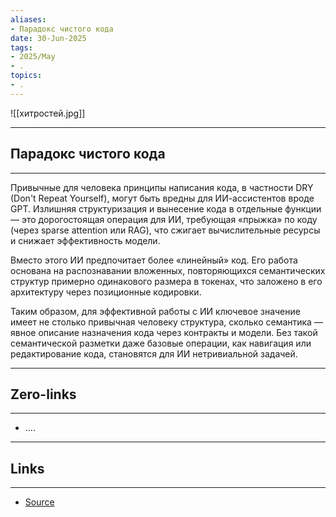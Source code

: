 ```yaml
---
aliases: 
- Парадокс чистого кода 
date: 30-Jun-2025
tags:
- 2025/May
- .
topics:
- .
---
```

![[хитростей.jpg]]

-----
##  Парадокс чистого кода 
-----
Привычные для человека принципы написания кода, в частности DRY (Don't Repeat Yourself), могут быть вредны для ИИ-ассистентов вроде GPT. Излишняя структуризация и вынесение кода в отдельные функции — это дорогостоящая операция для ИИ, требующая «прыжка» по коду (через sparse attention или RAG), что сжигает вычислительные ресурсы и снижает эффективность модели.

Вместо этого ИИ предпочитает более «линейный» код. Его работа основана на распознавании вложенных, повторяющихся семантических структур примерно одинакового размера в токенах, что заложено в его архитектуру через позиционные кодировки.

Таким образом, для эффективной работы с ИИ ключевое значение имеет не столько привычная человеку структура, сколько семантика — явное описание назначения кода через контракты и модели. Без такой семантической разметки даже базовые операции, как навигация или редактирование кода, становятся для ИИ нетривиальной задачей.

---
## Zero-links
---
- ....

---
## Links
---
- [Source](https://t.me/turboproject/1680)